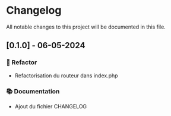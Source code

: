 # Changelog

All notable changes to this project will be documented in this file.

## [0.1.0] - 06-05-2024

### 🚜 Refactor

- Refactorisation du routeur dans index.php

### 📚 Documentation

- Ajout du fichier CHANGELOG

<!-- generated by git-cliff -->
